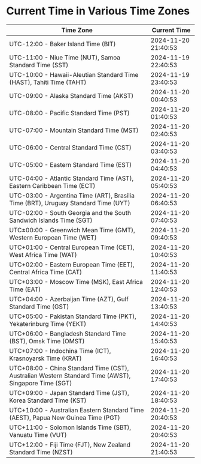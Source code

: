 # Current Time in Various Time Zones

| Time Zone | Current Time |
|-----------|--------------|
| UTC-12:00 - Baker Island Time (BIT) | 2024-11-20 21:40:53 |
| UTC-11:00 - Niue Time (NUT), Samoa Standard Time (SST) | 2024-11-19 22:40:53 |
| UTC-10:00 - Hawaii-Aleutian Standard Time (HAST), Tahiti Time (TAHT) | 2024-11-19 23:40:53 |
| UTC-09:00 - Alaska Standard Time (AKST) | 2024-11-20 00:40:53 |
| UTC-08:00 - Pacific Standard Time (PST) | 2024-11-20 01:40:53 |
| UTC-07:00 - Mountain Standard Time (MST) | 2024-11-20 02:40:53 |
| UTC-06:00 - Central Standard Time (CST) | 2024-11-20 03:40:53 |
| UTC-05:00 - Eastern Standard Time (EST) | 2024-11-20 04:40:53 |
| UTC-04:00 - Atlantic Standard Time (AST), Eastern Caribbean Time (ECT) | 2024-11-20 05:40:53 |
| UTC-03:00 - Argentina Time (ART), Brasília Time (BRT), Uruguay Standard Time (UYT) | 2024-11-20 06:40:53 |
| UTC-02:00 - South Georgia and the South Sandwich Islands Time (SGT) | 2024-11-20 07:40:53 |
| UTC±00:00 - Greenwich Mean Time (GMT), Western European Time (WET) | 2024-11-20 09:40:53 |
| UTC+01:00 - Central European Time (CET), West Africa Time (WAT) | 2024-11-20 10:40:53 |
| UTC+02:00 - Eastern European Time (EET), Central Africa Time (CAT) | 2024-11-20 11:40:53 |
| UTC+03:00 - Moscow Time (MSK), East Africa Time (EAT) | 2024-11-20 12:40:53 |
| UTC+04:00 - Azerbaijan Time (AZT), Gulf Standard Time (GST) | 2024-11-20 13:40:53 |
| UTC+05:00 - Pakistan Standard Time (PKT), Yekaterinburg Time (YEKT) | 2024-11-20 14:40:53 |
| UTC+06:00 - Bangladesh Standard Time (BST), Omsk Time (OMST) | 2024-11-20 15:40:53 |
| UTC+07:00 - Indochina Time (ICT), Krasnoyarsk Time (KRAT) | 2024-11-20 16:40:53 |
| UTC+08:00 - China Standard Time (CST), Australian Western Standard Time (AWST), Singapore Time (SGT) | 2024-11-20 17:40:53 |
| UTC+09:00 - Japan Standard Time (JST), Korea Standard Time (KST) | 2024-11-20 18:40:53 |
| UTC+10:00 - Australian Eastern Standard Time (AEST), Papua New Guinea Time (PGT) | 2024-11-20 20:40:53 |
| UTC+11:00 - Solomon Islands Time (SBT), Vanuatu Time (VUT) | 2024-11-20 20:40:53 |
| UTC+12:00 - Fiji Time (FJT), New Zealand Standard Time (NZST) | 2024-11-20 21:40:53 |
